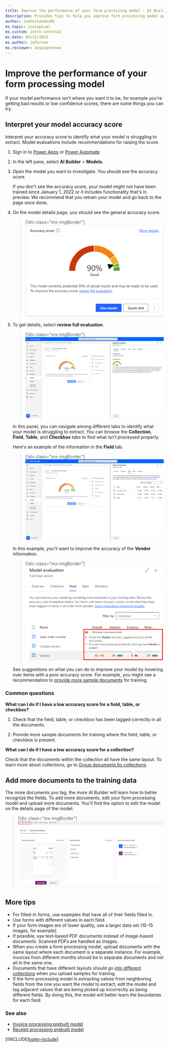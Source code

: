 ```yaml
---
title: Improve the performance of your form processing model - AI Builder | Microsoft Docs
description: Provides tips to help you improve form processing model performance in AI Builder.
author: JoeFernandezMS
ms.topic: conceptual
ms.custom: intro-internal
ms.date: 03/31/2022
ms.author: jofernan
ms.reviewer: angieandrews
---
```


# Improve the performance of your form processing model

If your model performance isn't where you want it to be, for example you're getting bad results or low confidence scores, there are some things you can try.

## Interpret your model accuracy score

Interpret your accuracy score to identify what your model is struggling to extract. Model evaluations include recommendations for raising the score.

1. Sign in to [Power Apps](https://make.powerapps.com/) or [Power Automate](https://flow.microsoft.com/signin).

1. In the left pane, select **AI Builder** > **Models**.

1. Open the model you want to investigate. You should see the accuracy score.

    If you don't see the accuracy score, your model might not have been trained since January 1, 2022 or it includes functionality that's in preview. We recommend that you retrain your model and go back to the page once done.

1. On the model details page, you should see the general accuracy score. <!--Is this the same score as in step 2-->

    > [!div class="mx-imgBorder"]
    > ![Screenshot of the accuracy score.](media/improve-the-performance-of-your-form-processing-model/accuracy-score.png "Accuracy score")

1. To get details, select **review full evaluation**.

    > [!div class="mx-imgBorder"]
    > ![Screenshot of the Model evaluation screen, Overview tab.](media/improve-the-performance-of-your-form-processing-model/model-evaluation.png "Model evaluation screen, Overview tab")

    In this panel, you can navigate among different tabs to identify what your model is struggling to extract. You can browse the **Collection**, **Field**, **Table**, and **Checkbox** tabs to find what isn’t processed properly.

    Here's an example of the information in the **Field** tab.

    > [!div class="mx-imgBorder"]
    > ![Screenshot of the Model evaluation screen, Field tab.](media/improve-the-performance-of-your-form-processing-model/field-evaluation.png "Model evaluation screen, Field tab")

    In this example, you'll want to improve the accuracy of the **Vendor** information.

    > [!div class="mx-imgBorder"]
    > ![Screenshot of a poor accuracy score in the Field tab.](media/improve-the-performance-of-your-form-processing-model/field-evaluation-poor.png "Poor accuracy score in the Field tab")

    See suggestions on what you can do to improve your model by hovering over items with a poor accuracy score. For example, you might see a recommendation to [provide more sample documents](#add-more-documents-to-the-training-data) for training.

### Common questions

**What can I do if I have a low accuracy score for a field, table, or checkbox?**

1. Check that the field, table, or checkbox has been tagged correctly in all the documents.

1. Provide more sample documents for training where the field, table, or checkbox is present. 

**What can I do if I have a low accuracy score for a collection?**

Check that the documents within the collection all have the same layout. To learn more about collections, go to [Group documents by collections](create-form-processing-model.md#group-documents-by-collections). 

## Add more documents to the training data

The more documents you tag, the more AI Builder will learn how to better recognize the fields. To add more documents, edit your form processing model and upload more documents. You'll find the option to edit the model on the details page of the model.

> [!div class="mx-imgBorder"]
> ![Screenshot of the details page with the option to edit a form processing model.](media/improve-the-performance-of-your-form-processing-model/form-processing-edit-model.png "Details page with the option to edit a form processing model")

## More tips

- For filled-in forms, use examples that have all of their fields filled in.
- Use forms with different values in each field.
- If your form images are of lower quality, use a larger data set (10-15 images, for example).
- If possible, use text-based PDF documents instead of image-based documents. Scanned PDFs are handled as images.
- When you create a form processing model, upload documents with the same layout where each document is a separate instance. For example, invoices from different months should be in separate documents and not all in the same one.
- Documents that have different layouts should go [into different collections](create-form-processing-model.md#group-documents-by-collections) when you upload samples for training. 
- If the form processing model is extracting values from neighboring fields from the one you want the model to extract, edit the model and tag adjacent values that are being picked up incorrectly as being different fields. By doing this, the model will better learn the boundaries for each field.

### See also

- [Invoice processing prebuilt model](prebuilt-invoice-processing.md)
- [Receipt processing prebuilt model](prebuilt-receipt-processing.md)

[!INCLUDE[footer-include](includes/footer-banner.md)]
